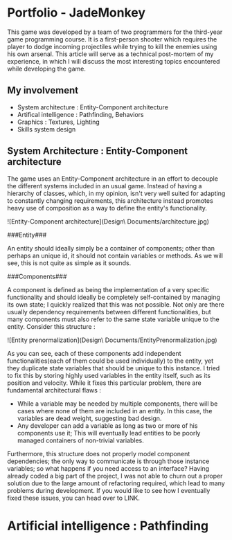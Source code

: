 Portfolio - JadeMonkey
==========

This game was developed by a team of two programmers for the third-year game programming course. It is a first-person
shooter which requires the player to dodge incoming projectiles while trying to kill the enemies using his own arsenal.
This article will serve as a technical post-mortem of my experience, in which I will discuss the most interesting
topics encountered while developing the game.

My involvement
---

- System architecture : Entity-Component architecture
- Artifical intelligence : Pathfinding, Behaviors
- Graphics : Textures, Lighting
- Skills system design

System Architecture : Entity-Component architecture
---

The game uses an Entity-Component architecture in an effort to decouple the different systems included in an usual game. 
Instead of having a hierarchy of classes, which, in my opinion, isn't very well suited 
for adapting to constantly changing requirements, this architecture instead promotes heavy use of composition as a way
to define the entity's functionality.

![Entity-Component architecture](Design\ Documents/architecture.jpg)

###Entity###

An entity should ideally simply be a container of components; other than perhaps an unique id, it should not contain 
variables or methods. As we will see, this is not quite as simple as it sounds.

###Components###

A component is defined as being the implementation of a very specific functionality and should ideally be completely 
self-contained by managing its own state; I quickly realized that this was not possible. Not only are there usually
dependency requirements between different functionalities, but many components must also refer to the same state variable
unique to the entity. Consider this structure :

![Entity prenormalization](Design\ Documents/EntityPrenormalization.jpg)

As you can see, each of these components add independent functionalities(each of them could be used individually)
to the entity, yet they duplicate state variables that should be unique to this instance. I tried to fix this by storing highly used variables in the entity itself, such as its
position and velocity. While it fixes this particular problem, there are fundamental architectural flaws :

- While a variable may be needed by multiple components, there will be cases where none of them are included in an 
entity. In this case, the variables are dead weight, suggesting bad design.
- Any developer can add a variable as long as two or more of his components use it; This will eventually lead entities
to be poorly managed containers of non-trivial variables.

Furthermore, this structure does not properly model component dependencies; the only way to communicate is 
through those instance variables; so what happens if you need access to an interface? Having already coded a big part
of the project, I was not able to churn out a proper solution due to the large amount of refactoring required, which 
lead to many problems during development. If you would like to see how I eventually fixed these issues, you can head over
to LINK.


Artificial intelligence : Pathfinding
====




  
